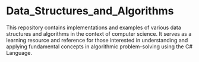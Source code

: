 # Data_Structures_and_Algorithms
This repository contains implementations and examples of various data structures and algorithms in the context of computer science. It serves as a learning resource and reference for those interested in understanding and applying fundamental concepts in algorithmic problem-solving using the C# Language.
